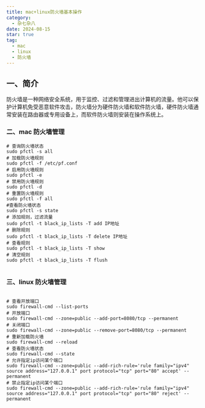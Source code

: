 ```yaml
---
title: mac+linux防火墙基本操作
category:
  - 杂七杂八
date: 2024-08-15
star: true
tag:
  - mac
  - linux
  - 防火墙
---
```


## 一、简介

防火墙是一种网络安全系统，用于监控、过滤和管理进出计算机的流量。他可以保护计算机免受恶意软件攻击，防火墙分为硬件防火墙和软件防火墙，硬件防火墙通常安装在路由器或专用设备上，而软件防火墙则安装在操作系统上。

### 二、mac 防火墙管理

```shell
# 查询防火墙状态
sudo pfctl -s all
# 加载防火墙规则
sudo pfctl -f /etc/pf.conf
# 启用防火墙规则
sudo pfctl -e
# 禁用防火墙规则
sudo pfctl -d
# 重置防火墙规则
sudo pfctl -f all
#查看防火墙状态
sudo pfctl -s state
# 添加规则，过滤流量
sudo pfctl -t black_ip_lists -T add IP地址
# 删除规则
sudo pfctl -t black_ip_lists -T delete IP地址
# 查看规则
sudo pfctl -t black_ip_lists -T show
# 清空规则
sudo pfctl -t black_ip_lists -T flush


```

### 三、linux 防火墙管理

```shell

# 查看开放端口
sudo firewall-cmd --list-ports
# 开放端口
sudo firewall-cmd --zone=public --add-port=8080/tcp --permanent
# 关闭端口
sudo firewall-cmd --zone=public --remove-port=8080/tcp --permanent
# 重新加载防火墙
sudo firewall-cmd --reload
# 查看防火墙状态
sudo firewall-cmd --state
# 允许指定ip访问某个端口
sudo firewall-cmd --zone=public --add-rich-rule='rule family="ipv4" source address="127.0.0.1" port protocol="tcp" port="80" accept' --permanent
# 禁止指定ip访问某个端口
sudo firewall-cmd --zone=public --add-rich-rule='rule family="ipv4" source address="127.0.0.1" port protocol="tcp" port="80" reject' --permanent

```
